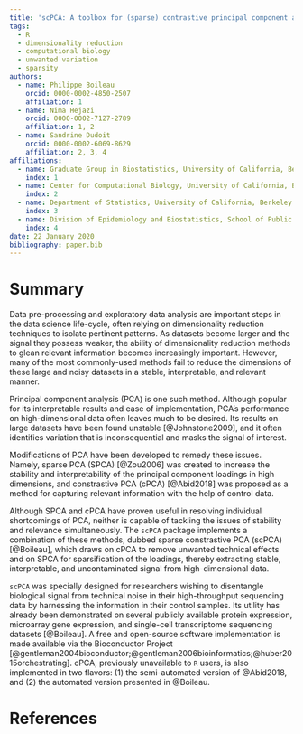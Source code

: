 ```yaml
---
title: 'scPCA: A toolbox for (sparse) contrastive principal component analysis'
tags:
  - R
  - dimensionality reduction
  - computational biology
  - unwanted variation
  - sparsity
authors:
  - name: Philippe Boileau
    orcid: 0000-0002-4850-2507
    affiliation: 1
  - name: Nima Hejazi
    orcid: 0000-0002-7127-2789
    affiliation: 1, 2
  - name: Sandrine Dudoit
    orcid: 0000-0002-6069-8629
    affiliation: 2, 3, 4
affiliations:
  - name: Graduate Group in Biostatistics, University of California, Berkeley
    index: 1
  - name: Center for Computational Biology, University of California, Berkeley
    index: 2
  - name: Department of Statistics, University of California, Berkeley
    index: 3
  - name: Division of Epidemiology and Biostatistics, School of Public Health, University of California, Berkeley
    index: 4
date: 22 January 2020
bibliography: paper.bib
---
```


# Summary

Data pre-processing and exploratory data analysis are important steps in the data science life-cycle, often relying on dimensionality reduction techniques to isolate pertinent patterns. As datasets become larger and the signal they possess weaker, the ability of dimensionality reduction methods to glean relevant information becomes increasingly important. However, many of the most commonly-used methods fail to reduce the dimensions of these large and noisy datasets in a stable, interpretable, and relevant manner. 

Principal component analysis (PCA) is one such method. Although popular for its interpretable results and ease of implementation, PCA’s performance on high-dimensional data often leaves much to be desired. Its results on large datasets have been found unstable [@Johnstone2009], and it often identifies variation that is inconsequential and masks the signal of interest.

Modifications of PCA have been developed to remedy these issues. Namely, sparse PCA (SPCA) [@Zou2006] was created to increase the stability and interpretability of the principal component loadings in high dimensions, and constrastive PCA (cPCA) [@Abid2018] was proposed as a method for capturing relevant information with the help of control data.

Although SPCA and cPCA have proven useful in resolving individual shortcomings of PCA, neither is capable of tackling the issues of stability and relevance simultaneously. The `scPCA` package implements a combination of these methods, dubbed sparse constrastive PCA (scPCA) [@Boileau], which draws on cPCA to remove unwanted technical effects and on SPCA for sparsification of the loadings, thereby extracting stable, interpretable, and uncontaminated signal from high-dimensional data.

`scPCA` was specially designed for researchers wishing to disentangle biological signal from technical noise in their high-throughput sequencing data by harnessing the information in their control samples. Its utility has already been demonstrated on several publicly available protein expression, microarray gene expression, and single-cell transcriptome sequencing datasets [@Boileau]. A free and open-source software implementation is made available via the Bioconductor Project [@gentleman2004bioconductor;@gentleman2006bioinformatics;@huber2015orchestrating]. cPCA, previously unavailable to `R` users, is also implemented in two flavors: (1) the semi-automated version of @Abid2018, and (2) the automated version presented in @Boileau.

# References
